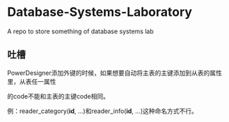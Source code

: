 # Database-Systems-Laboratory
A repo to store something of database systems lab

## 吐槽

PowerDesigner添加外键的时候，如果想要自动将主表的主键添加到从表的属性里，从表任一属性

的code不能和主表的主键code相同。

例：reader_category(**id**, ...)和reader_info(**id**, ...)这种命名方式不行。